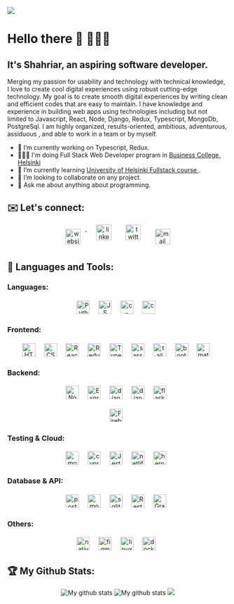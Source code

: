 ![](https://visitor-badge.laobi.icu/badge?page_id=shahsau.shahsau)
# Hello there 👋 👨🏽‍💻 
## It's Shahriar, an aspiring software developer.
Merging my passion for usability and technology with technical knowledge, I love to create cool digital experiences using robust cutting-edge technology. My goal is to create smooth digital experiences by writing clean and efficient codes that are easy to maintain. I have knowledge and experience in building web apps using technologies including but not limited to Javascript, React, Node, Django, Redux, Typescript, MongoDb, PostgreSql.  I am highly organized, results-oriented, ambitious,  adventurous, assiduous , and able to work in a team or by myself.
- 🔭  I’m currently working on Typescript, Redux.
- 👨🏽‍💻  I'm doing Full Stack Web Developer program in <a href="https://en.bc.fi/">Business College, Helsinki </a>
- 🌱  I’m currently learning <a href="https://fullstackopen.com/en/">University of Helsinki Fullstack course </a>. 
- 👯  I’m looking to collaborate on any project.
- 💬  Ask me about anything about programming.


## ✉️ Let's connect:
<p align="center">
 <a href="https://shahsau.herokuapp.com/" target="_blank" rel="noopener noreferrer"> <img src="https://img.shields.io/badge/website-000000?style=for-the-badge&logo=About.me&logoColor=white" alt="website" height="35" style="vertical-align:top; margin:10px"> </a>&nbsp;&nbsp;
 <a href="https://www.linkedin.com/in/shahriar-karim-saurov-53a6ba4b/" target="_blank" rel="noopener noreferrer"> <img  src="https://img.shields.io/badge/LinkedIn-0077B5?style=for-the-badge&logo=linkedin&logoColor=white" alt="linkedin" height="35" style="vertical-align:top; margin:0px 10px"></a>&nbsp;&nbsp;
 <a href="https://twitter.com/saurov_shahriar" target="_blank" rel="noopener noreferrer"> <img  src="https://img.shields.io/badge/Twitter-1DA1F2?style=for-the-badge&logo=twitter&logoColor=white" alt="twitter" height="35" style="vertical-align:top; margin:0px 10px"></a>&nbsp;&nbsp;
 <a href="mailto:shahriarksaurov@gmail.com"> <img src="https://img.shields.io/badge/Gmail-D14836?style=for-the-badge&logo=gmail&logoColor=white" alt="mail" height="35" style="vertical-align:top; margin:10px"></a>
</p>
 

## 🧰 Languages and Tools: 


### Languages:
<div align="center">
  <img src="https://img.shields.io/badge/Python-3776AB?style=for-the-badge&logo=python&logoColor=white" alt="Python" height="30" style="vertical-align:top; margin:4px">&nbsp;&nbsp;
 <img src="https://img.shields.io/badge/JavaScript-323330?style=for-the-badge&logo=javascript&logoColor=F7DF1E" alt="JS" height="30" style="vertical-align:top; margin:4px">&nbsp;&nbsp;
  <img src="https://img.shields.io/badge/C%23-239120?style=for-the-badge&logo=c-sharp&logoColor=white" alt="c-sharp" height="30" style="vertical-align:top; margin:4px">&nbsp;&nbsp;
 <img src="https://img.shields.io/badge/C-00599C?style=for-the-badge&logo=c&logoColor=white" alt="c" height="30" style="vertical-align:top; margin:4px">&nbsp;&nbsp;
</div>

### Frontend:
<div align="center">
<img src="https://img.shields.io/badge/HTML5-E34F26?style=for-the-badge&logo=html5&logoColor=white" alt="HTML5" height="30" style="vertical-align:top; margin:4px">&nbsp;&nbsp;
 <img src="https://img.shields.io/badge/CSS3-1572B6?style=for-the-badge&logo=css3&logoColor=white" alt="CSS3" height="30" style="vertical-align:top; margin:4px">&nbsp;&nbsp;
 <img src="https://img.shields.io/badge/React-20232A?style=for-the-badge&logo=react&logoColor=61DAFB" alt="React" height="30" style="vertical-align:top; margin:4px">&nbsp;&nbsp;
 <img src="https://img.shields.io/badge/redux-%23593d88.svg?style=for-the-badge&logo=redux&logoColor=white" alt="Redux" height="30" style="vertical-align:top; margin:4px">&nbsp;&nbsp;
 <img src="https://img.shields.io/badge/TypeScript-007ACC?style=for-the-badge&logo=typescript&logoColor=white" alt="Typescript" height="30" style="vertical-align:top; margin:4px">&nbsp;&nbsp;
<img src="https://img.shields.io/badge/Sass-CC6699?style=for-the-badge&logo=sass&logoColor=white" alt="sass" height="30" style="vertical-align:top; margin:4px">&nbsp;&nbsp;
  <img src="https://img.shields.io/badge/Tailwind_CSS-38B2AC?style=for-the-badge&logo=tailwind-css&logoColor=white" alt="tailwind" height="30" style="vertical-align:top; margin:4px">&nbsp;&nbsp;
 <img src="https://img.shields.io/badge/Bootstrap-563D7C?style=for-the-badge&logo=bootstrap&logoColor=white"  alt="bootstrap" height="30" style="vertical-align:top; margin:4px">&nbsp;&nbsp;
 <img src="https://img.shields.io/badge/Material%20UI-007FFF?style=for-the-badge&logo=mui&logoColor=white" alt="material-UI" height="30" style="vertical-align:top; margin:4px">&nbsp;&nbsp;
 </div>
 
 ### Backend:
 <div align="center">
  <img src="https://img.shields.io/badge/Node.js-339933?style=for-the-badge&logo=nodedotjs&logoColor=white" alt="Node" height="30" style="vertical-align:top; margin:4px">&nbsp;&nbsp;
 <img src="https://img.shields.io/badge/express.js-%23404d59.svg?style=for-the-badge&logo=express&logoColor=%2361DAFB" alt="Express" height="30" style="vertical-align:top; margin:4px">&nbsp;&nbsp;
  <img src="https://img.shields.io/badge/Django-092E20?style=for-the-badge&logo=django&logoColor=white" alt="django" height="30" style="vertical-align:top; margin:4px">&nbsp;&nbsp;
<img src="https://img.shields.io/badge/django%20rest-ff1709?style=for-the-badge&logo=django&logoColor=white" alt="django-rest" height="30" style="vertical-align:top; margin:4px">&nbsp;&nbsp;
   <img src="https://img.shields.io/badge/Flask-000000?style=for-the-badge&logo=flask&logoColor=white" alt="flask" height="30" style="vertical-align:top; margin:4px">&nbsp;&nbsp;

<img src="https://img.shields.io/badge/firebase-ffca28?style=for-the-badge&logo=firebase&logoColor=black" alt="Firebase" height="30" style="vertical-align:top; margin:4px">&nbsp;&nbsp;
  </div>
 
 ### Testing & Cloud:
 <div align="center">
<img src="https://img.shields.io/badge/Mocha-8D6748?style=for-the-badge&logo=Mocha&logoColor=white" alt="mocha" height="30" style="vertical-align:top; margin:4px">&nbsp;&nbsp;
 <img src="https://img.shields.io/badge/-cypress-%23E5E5E5?style=for-the-badge&logo=cypress&logoColor=058a5e" alt="cypress" height="30" style="vertical-align:top; margin:4px">&nbsp;&nbsp;
 <img src="https://img.shields.io/badge/-jest-%23C21325?style=for-the-badge&logo=jest&logoColor=white" alt="Jest" height="30" style="vertical-align:top; margin:4px">&nbsp;&nbsp;
 <img src="https://img.shields.io/badge/Netlify-00C7B7?style=for-the-badge&logo=netlify&logoColor=white" alt="netlify" height="30" style="vertical-align:top; margin:4px">&nbsp;&nbsp;
 <img src="https://img.shields.io/badge/Heroku-430098?style=for-the-badge&logo=heroku&logoColor=white" alt="heroku" height="30" style="vertical-align:top; margin:4px">&nbsp;&nbsp;
 </div>


### Database & API:
<div align="center">
 <img src="https://img.shields.io/badge/PostgreSQL-316192?style=for-the-badge&logo=postgresql&logoColor=white" alt="postgre" height="30" style="vertical-align:top; margin:4px">&nbsp;&nbsp;
 <img src="https://img.shields.io/badge/MongoDB-4EA94B?style=for-the-badge&logo=mongodb&logoColor=white" alt="mongo" height="30" style="vertical-align:top; margin:4px">&nbsp;&nbsp;	
<img src="https://img.shields.io/badge/SQLite-07405E?style=for-the-badge&logo=sqlite&logoColor=white" alt="sqlite" height="30" style="vertical-align:top; margin:4px">&nbsp;&nbsp;	
<img src="https://img.shields.io/badge/restapi-109989?style=for-the-badge&logo=FASTAPI&logoColor=white" alt="Rest Api" height="30" style="vertical-align:top; margin:4px">&nbsp;&nbsp;
<img src="https://img.shields.io/badge/GraphQl-E10098?style=for-the-badge&logo=graphql&logoColor=white" alt="GraphQl" height="30" style="vertical-align:top; margin:4px">&nbsp;&nbsp;
</div>

### Others:
<div align="center">
<img src="https://img.shields.io/badge/React_Native-20232A?style=for-the-badge&logo=react&logoColor=61DAFB" alt="native" height="30" style="vertical-align:top; margin:4px">&nbsp;&nbsp;
<img src="https://img.shields.io/badge/Figma-F24E1E?style=for-the-badge&logo=figma&logoColor=white" alt="figma" height="30" style="vertical-align:top; margin:4px">&nbsp;&nbsp;
<img src="https://img.shields.io/badge/Linux-FCC624?style=for-the-badge&logo=linux&logoColor=black" alt="linux" height="30" style="vertical-align:top; margin:4px">&nbsp;&nbsp;
<img src="https://img.shields.io/badge/Docker-2CA5E0?style=for-the-badge&logo=docker&logoColor=white" alt="docker" height="30" style="vertical-align:top; margin:4px">&nbsp;&nbsp;
</div>



 ## :trophy: My Github Stats:
<div align="center">
<img src="https://github-readme-stats.vercel.app/api?username=shahsau&&show_icons=true&title_color=ffffff&icon_color=bb2acf&text_color=daf7dc&bg_color=151515" alt="My github stats" >
<img  src="https://github-readme-streak-stats.herokuapp.com?user=shahsau&theme=vue-dark&hide_border=true&date_format=M%20j%5B%2C%20Y%5D" alt="My github stats" />
<img src="https://github-readme-stats.vercel.app/api/top-langs/?username=shahsau&layout=compact&theme=dark&hide_border=true" />
 </div> 



